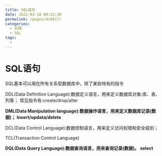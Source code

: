 ```yaml
---
title: SQL语句
date: 2022-03-18 00:52:36
permalink: /pages/4c9417/
categories:
  - 后端
  - SQL
tags:
  - 
---
```

# SQL语句

SQL基本可以用在所有关系型数据库中，除了某些特有的指令



DDL(Data Definition Language):数据定义语言，用来定义数据库对象:库、表、列等；   常见指令有:create/drop/alter

**DML(Data Manipulation language):数据操作语言，用来定义数据库记录(数据)；   Insert/updata/delete**

DCL(Data Control Language):数据控制语言，用来定义访问权限和安全级别；

TCL(Transaction Control Language)

**DQL(Data Query Language):数据查询语言，用来查询记录(数据)。	select**



